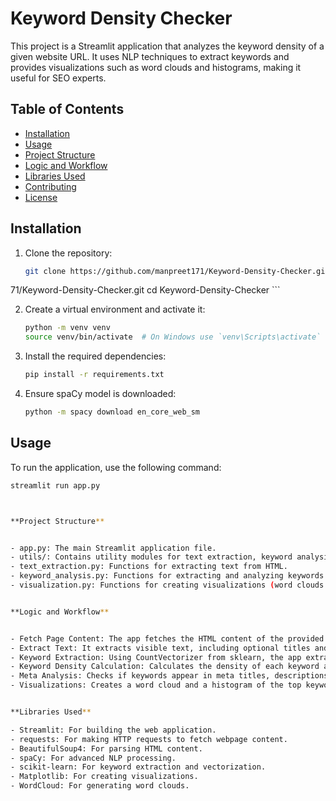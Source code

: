# Keyword Density Checker

This project is a Streamlit application that analyzes the keyword density of a given website URL. It uses NLP techniques to extract keywords and provides visualizations such as word clouds and histograms, making it useful for SEO experts.

## Table of Contents
- [Installation](#installation)
- [Usage](#usage)
- [Project Structure](#project-structure)
- [Logic and Workflow](#logic-and-workflow)
- [Libraries Used](#libraries-used)
- [Contributing](#contributing)
- [License](#license)

## Installation

1. Clone the repository:
    ```sh
    git clone https://github.com/manpreet171/Keyword-Density-Checker.git](https://github.com/manpreet1
71/Keyword-Density-Checker.git
    cd Keyword-Density-Checker
    ```

2. Create a virtual environment and activate it:
    ```sh
    python -m venv venv
    source venv/bin/activate  # On Windows use `venv\Scripts\activate`
    ```

3. Install the required dependencies:
    ```sh
    pip install -r requirements.txt
    ```

4. Ensure spaCy model is downloaded:
    ```sh
    python -m spacy download en_core_web_sm
    ```

## Usage

To run the application, use the following command:
```sh
streamlit run app.py



**Project Structure**


- app.py: The main Streamlit application file.
- utils/: Contains utility modules for text extraction, keyword analysis, and visualization.
- text_extraction.py: Functions for extracting text from HTML.
- keyword_analysis.py: Functions for extracting and analyzing keywords.
- visualization.py: Functions for creating visualizations (word clouds and histograms).


**Logic and Workflow**


- Fetch Page Content: The app fetches the HTML content of the provided URL using the requests library.
- Extract Text: It extracts visible text, including optional titles and ALT attributes, using BeautifulSoup.
- Keyword Extraction: Using CountVectorizer from sklearn, the app extracts keywords and their frequencies. It supports one-word to four-word phrases.
- Keyword Density Calculation: Calculates the density of each keyword as a percentage of total words.
- Meta Analysis: Checks if keywords appear in meta titles, descriptions, and heading tags.
- Visualizations: Creates a word cloud and a histogram of the top keywords, color-coded based on density.


**Libraries Used**

- Streamlit: For building the web application.
- requests: For making HTTP requests to fetch webpage content.
- BeautifulSoup4: For parsing HTML content.
- spaCy: For advanced NLP processing.
- scikit-learn: For keyword extraction and vectorization.
- Matplotlib: For creating visualizations.
- WordCloud: For generating word clouds.

